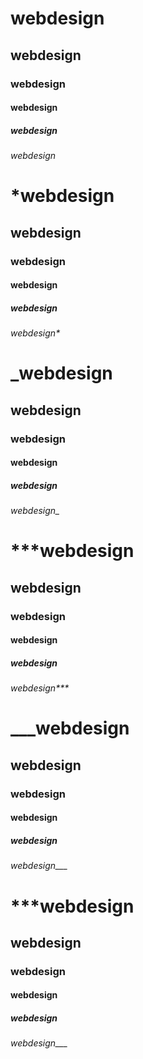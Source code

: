 # webdesign
## webdesign
### webdesign
#### webdesign
##### webdesign
###### webdesign

# *webdesign
## webdesign
### webdesign
#### webdesign
##### webdesign
###### webdesign*

# _webdesign
## webdesign
### webdesign
#### webdesign
##### webdesign
###### webdesign_

# ***webdesign
## webdesign
### webdesign
#### webdesign
##### webdesign
###### webdesign***

# ___webdesign
## webdesign
### webdesign
#### webdesign
##### webdesign
###### webdesign___

# ***webdesign
## webdesign
### webdesign
#### webdesign
##### webdesign
###### webdesign___
